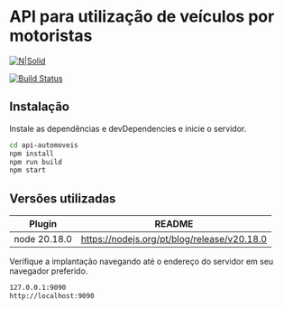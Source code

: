 # API para utilização de veículos por motoristas

[![N|Solid](https://cldup.com/dTxpPi9lDf.thumb.png)](https://nodesource.com/products/nsolid)

[![Build Status](https://travis-ci.org/joemccann/dillinger.svg?branch=master)](https://travis-ci.org/joemccann/dillinger)

## Instalação

Instale as dependências e devDependencies e inicie o servidor.

```sh
cd api-automoveis
npm install
npm run build
npm start
```

## Versões utilizadas

| Plugin | README |
| ------ | ------ |
| node 20.18.0 | https://nodejs.org/pt/blog/release/v20.18.0

Verifique a implantação navegando até o endereço do servidor em
seu navegador preferido.

```sh
127.0.0.1:9090
http://localhost:9090
```